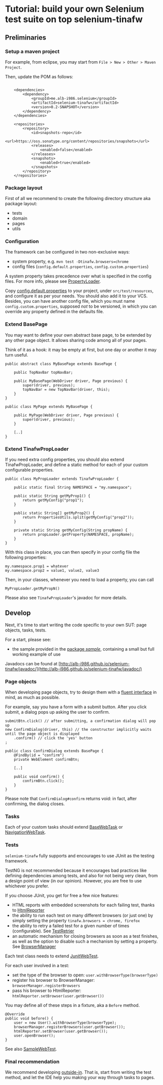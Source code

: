 # Tutorial: build your own Selenium test suite on top selenium-tinafw


## Preliminaries


### Setup a maven project

For example, from eclipse, you may start from `File > New > Other > Maven Project`.

Then, update the POM  as follows:

```

	<dependencies>
		<dependency>
			<groupId>me.alb-i986.selenium</groupId>
			<artifactId>selenium-tinafw</artifactId>
			<version>0.2-SNAPSHOT</version>
		</dependency>
	</dependencies>
	
	<repositories>
		<repository>
			<id>snapshots-repo</id>
			<url>https://oss.sonatype.org/content/repositories/snapshots</url>
			<releases>
				<enabled>false</enabled>
			</releases>
			<snapshots>
				<enabled>true</enabled>
			</snapshots>
		</repository>
	</repositories>
```

### Package layout
First of all we recommend to create the following directory structure aka package layout:

- tests
- domain
- pages
- utils


### Configuration
The framework can be configured in two non-exclusive ways:
- system property, e.g. `mvn test -Dtinafw.browsers=chrome`
- config files (`config.default.properties`, `config.custom.properties`)

A system property takes precedence over what is specified in the config files.
For more info, please see [PropertyLoader](https://github.com/alb-i986/selenium-tinafw/blob/master/src/main/java/me/alb_i986/selenium/tinafw/utils/PropertyLoader.java).

Copy [config.default.properties](https://github.com/alb-i986/selenium-tinafw/blob/master/src/main/resources/config.default.properties) to your project, under `src/test/resources`, and configure it as per your needs. You should also add it to your VCS.
Besides, you can have another config file, which you must name `config.custom.properties`, supposed _not_ to be versioned,
in which you can override any property defined in the defaults file.



### Extend BasePage
You may want to define your own abstract base page, to be extended by any other
page object. It allows sharing code among all of your pages. 

Think of it as a hook: it may be empty at first, but one day or another
it may turn useful.

```
public abstract class MyBasePage extends BasePage {
	
	public TopNavBar topNavBar;
	
	public MyBasePage(WebDriver driver, Page previous) {
		super(driver, previous);
		topNavBar = new TopNavBar(driver, this);
	}
}

public class MyPage extends MyBasePage {
	
	public MyPage(WebDriver driver, Page previous) {
		super(driver, previous);
	}
	
	[..]
}
```

### Extend TinafwPropLoader
If you need extra config properties, you should also extend TinafwPropLoader,
and define a static method for each of your custom configurable properties.

```
public class MyPropLoader extends TinafwPropLoader {
	
	public static final String NAMESPACE = "my.namespace";

	public static String getMyProp1() {
		return getMyConfig("prop1");
	}
	
	public static String[] getMyProp2() {
		return PropertiesUtils.split(getMyConfig("prop2"));
	}

	private static String getMyConfig(String propName) {
		return propLoader.getProperty(NAMESPACE, propName);
	}
}
```

With this class in place, you can then specify in your config file
the following properties:

	my.namespace.prop1 = whatever
	my.namespace.prop2 = value1, value2, value3

Then, in your classes, whenever you need to load a property, you can call

	MyPropLoader.getMyPropN()

Please also see `TinafwPropLoader`'s javadoc for more details.



## Develop

Next, it's time to start writing the code specific to your own SUT: page objects, tasks, tests.

For a start, please see:
 - the sample provided in the [package _sample_](https://github.com/alb-i986/selenium-tinafw/tree/master/src/main/java/me/alb_i986/selenium/tinafw/sample/), containing a small but full working example of use

Javadocs can be found at [http://alb-i986.github.io/selenium-tinafw/javadoc/](http://alb-i986.github.io/selenium-tinafw/javadoc/)


### Page objects
When developing page objects, try to design them with a
[fluent interface](http://martinfowler.com/bliki/FluentInterface.html)
in mind, as much as possible.

For example, say you have a form with a submit button.
After you click submit, a dialog pops up asking the user to confirm.

```
submitBtn.click() // after submitting, a confirmation dialog will pop up
new ConfirmDialog(driver, this) // the constructor implicitly waits until the page object is displayed
	.confirm() // click the 'yes' button 
;
```

```
public class ConfirmDialog extends BasePage {
	@FindBy(id = "confirm")
	private WebElement confirmBtn;
	
	[..]
	
	public void confirm() {
		confirmBtn.click();
	}
}
```

Please note that `ConfirmDialog#confirm` returns void: in fact, after confirming, the dialog closes.


### Tasks

Each of your custom tasks should extend
[BaseWebTask](https://github.com/alb-i986/selenium-tinafw/blob/master/src/main/java/me/alb_i986/selenium/tinafw/tasks/BaseWebTask.java) or
[NavigationWebTask](https://github.com/alb-i986/selenium-tinafw/blob/master/src/main/java/me/alb_i986/selenium/tinafw/tasks/NavigationWebTask.java).



### Tests

`selenium-tinafw` fully supports and encourages to use JUnit as the testing framework.

TestNG is not recommended because it encourages bad practices like defining dependencies among tests,
and also for not being very clean, from a design point of view (in our opinion).
However, you are free to use whichever you prefer.

If you choose JUnit, you get for free a few nice features:
- HTML reports with embedded screenshots for each failing test, thanks to
  [HtmlReporter](https://github.com/alb-i986/selenium-tinafw/blob/master/src/main/java/me/alb_i986/selenium/tinafw/tests/rules/HtmlReporter.java)
- the ability to run each test on many different browsers (or just one)
  by simply setting the property `tinafw.browsers = chrome, firefox`
- the ability to retry a failed test for a given number of times (configurable).
  See [TestRetrier](https://github.com/alb-i986/selenium-tinafw/blob/master/src/main/java/me/alb_i986/selenium/tinafw/tests/rules/TestRetrier.java)
- an automatic mechanism for closing browsers as soon as a test finishes,
  as well as the option to disable such a mechanism by setting a property.
  See [BrowserManager](https://github.com/alb-i986/selenium-tinafw/blob/master/src/main/java/me/alb_i986/selenium/tinafw/tests/rules/BrowserManager.java)

Each test class needs to extend
[JunitWebTest](https://github.com/alb-i986/selenium-tinafw/blob/master/src/main/java/me/alb_i986/selenium/tinafw/tests/JunitWebTest.java).

For each user involved in a test:

- set the type of the browser to open: `user.withBrowserType(browserType)`
- register his browser to BrowserManager: `browserManager.registerBrowsers`
- pass his browser to HtmlReporter: `htmlReporter.setBrowser(user.getBrowser())`

You may define all of these steps in a fixture, aka a `Before` method.

	@Override
	public void before() {
		user = new User().withBrowserType(browserType);
		browserManager.registerBrowsers(user.getBrowser());
		htmlReporter.setBrowser(user.getBrowser());
		user.openBrowser();
	}

See also [SampleWebTest](https://github.com/alb-i986/selenium-tinafw/blob/master/src/main/java/me/alb_i986/selenium/tinafw/sample/tests/SampleWebTest.java).


### Final recommendation
We recommend developing
[outside-in](http://en.wikipedia.org/wiki/Outside%E2%80%93in_software_development).
That is, start from writing the test method, and let the IDE help you making
your way through tasks to pages.

